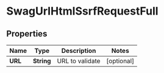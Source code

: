 
# SwagUrlHtmlSsrfRequestFull

## Properties
Name | Type | Description | Notes
------------ | ------------- | ------------- | -------------
**URL** | **String** | URL to validate |  [optional]



